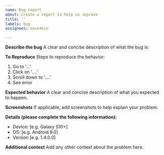 ```yaml
---
name: Bug report
about: Create a report to help us improve
title: ''
labels: bug
assignees: vase4kin

---
```


**Describe the bug**
A clear and concise description of what the bug is.

**To Reproduce**
Steps to reproduce the behavior:
1. Go to '...'
2. Click on '....'
3. Scroll down to '....'
4. See error

**Expected behavior**
A clear and concise description of what you expected to happen.

**Screenshots**
If applicable, add screenshots to help explain your problem.

**Details (please complete the following information):**
 - Device: [e.g. Galaxy S10+]
 - OS: [e.g. Android 9.0]
 - Version [e.g. 1.4.0.0]

**Additional context**
Add any other context about the problem here.
